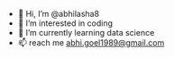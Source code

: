 - 👋 Hi, I’m @abhilasha8
- 👀 I’m interested in coding
- 🌱 I’m currently learning data science
- 📫 reach me abhi.goel1989@gmail.com

<!---
abhilasha8/abhilasha8 is a ✨ special ✨ repository because its `README.md` (this file) appears on your GitHub profile.
You can click the Preview link to take a look at your changes.
--->
